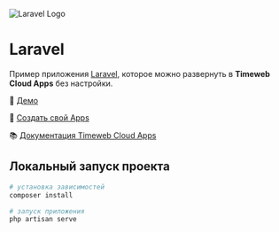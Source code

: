 ![Laravel Logo](https://st.timeweb.com/cloud-static/apps-logo/laravel.svg)

# Laravel

Пример приложения [Laravel](https://laravel.com/), которое можно развернуть в **Timeweb Cloud Apps** без настройки.

:tada: [Демо](https://timeweb-cloud-app-example-laravel-ffe1.twc1.net)

:rocket: [Создать свой Apps](https://timeweb.cloud/my/apps/create)

:books: [Документация Timeweb Cloud Apps](https://timeweb.cloud/docs/apps)

## <a name="dev"></a>Локальный запуск проекта

```bash
# установка зависимостей
composer install

# запуск приложения
php artisan serve
```
